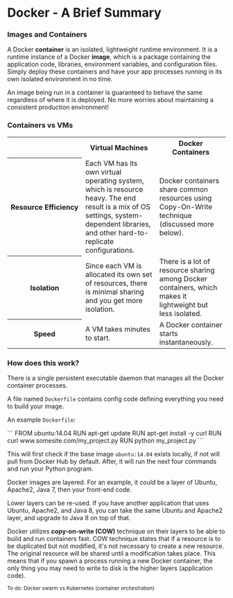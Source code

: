 # Docker - A Brief Summary

### Images and Containers
A Docker **container** is an isolated, lightweight runtime environment. It is a runtime instance of a Docker **image**, which is a package containing the application code, libraries, environment variables, and configuration files. Simply deploy these containers and have your app processes running in its own isolated environment in no time.

An image being run in a container is guaranteed to behave the same regardless of where it is deployed. No more worries about maintaining a consistent production environment!

### Containers vs VMs
<table style="width: 100%;">
  <tr>
    <th></th>
    <th>Virtual Machines</th>
    <th>Docker Containers</th>
  </tr>
  <tr>
    <th style="white-space: nowrap">Resource Efficiency</td>
    <td>Each VM has its own virtual operating system, which is resource heavy. The end result is a mix of OS settings, system-dependent libraries, and other hard-to-replicate configurations.</td> 
    <td>Docker containers share common resources using Copy-On-Write technique (discussed more below).</td>
  </tr>
  <tr>
    <th style="white-space: nowrap">Isolation</td>
    <td>Since each VM is allocated its own set of resources, there is minimal sharing and you get more isolation.</td> 
    <td>There is a lot of resource sharing among Docker containers, which makes it lightweight but less isolated.</td>
  </tr>
  <tr>
    <th style="white-space: nowrap">Speed</td>
    <td>A VM takes minutes to start.</td> 
    <td>A Docker container starts instantaneously.</td>
  </tr>
</table>

### How does this work?
There is a single persistent executable daemon that manages all the Docker container processes.

A file named `Dockerfile` contains config code defining everything you need to build your image.

An example `Dockerfile`:
<div class="code">
```
FROM ubuntu:14.04
RUN apt-get update
RUN apt-get install -y curl
RUN curl www.somesite.com/my_project.py
RUN python my_project.py
```
</div>

This will first check if the base image `ubuntu:14.04` exists locally, if not will pull from Docker Hub by default. After, it will run the next four commands and run your Python program.

Docker images are layered. For an example, it could be a layer of Ubuntu, Apache2, Java 7, then your front-end code.

Lower layers can be re-used. If you have another application that uses Ubuntu, Apache2, and Java 8, you can take the same Ubuntu and Apache2 layer, and upgrade to Java 8 on top of that. 

Docker utilizes **copy-on-write (COW)** technique on their layers to be able to build and run containers fast. COW technique states that if a resource is to be duplicated but not modified, it's not necessary to create a new resource. The original resource will be shared until a modification takes place. This means that if you spawn a process running a new Docker container, the only thing you may need to write to disk is the higher layers (application code).


<sub>
To do:
Docker swarm vs Kubernetes (container orchestration)
</sub>